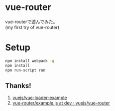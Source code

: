 # vue-router

vue-routerで遊んでみた。  
(my first try of vue-router)


# Setup

``` bash
npm install webpack -g
npm install
npm run-script run
```


## Thanks!
1. [vuejs/vue-loader-example](https://github.com/vuejs/vue-loader-example)
2. [vue-router/example.js at dev · vuejs/vue-router](https://github.com/vuejs/vue-router)
